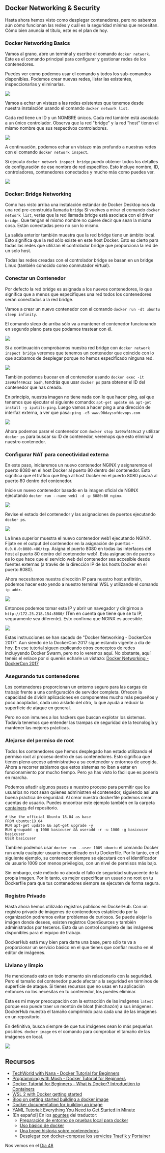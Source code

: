 ## Docker Networking & Security

Hasta ahora hemos visto como desplegar contenedores, pero no sabemos aún cómo funcionan las redes y cuál es la seguridad mínima que necesitan. Cómo bien anuncia el título, este es el plan de hoy.

### Docker Networking Basics

Vamos al grano, abre un terminal y escribe el comando `docker network`. Este es el comando principal para configurar y gestionar redes de los contenedores.

Puedes ver como podemos usar el comando y todos los sub-comandos disponibles. Podemos crear nuevas redes, listar las existentes, inspeccionarlas y eliminarlas.

![](Images/Day47_Containers1.png)

Vamos a echar un vistazo a las redes existentes que tenemos desde nuestra instalación usando el comando `docker network list`.

Cada red tiene un ID y un NOMBRE únicos. Cada red también está asociada a un único controlador. Observa que la red "bridge" y la red "host" tienen el mismo nombre que sus respectivos controladores.

![](Images/Day47_Containers2.png)

A continuación, podemos echar un vistazo más profundo a nuestras redes con el comando `docker network inspect`.

Si ejecuto `docker network inspect bridge` puedo obtener todos los detalles de configuración de ese nombre de red específico. Esto incluye nombre, ID, controladores, contenedores conectados y mucho más como puedes ver.

![](Images/Day47_Containers3.png)

### Docker: Bridge Networking

Como has visto arriba una instalación estándar de Docker Desktop nos da una red pre-construida llamada `bridge` Si vuelves a mirar el comando `docker network list`, verás que la red llamada bridge está asociada con el driver `bridge`. Que tengan el mismo nombre no quiere decir que sean la misma cosa. Están conectadas pero no son lo mismo.

La salida anterior también muestra que la red bridge tiene un ámbito local. Esto significa que la red sólo existe en este host Docker. Esto es cierto para todas las redes que utilizan el controlador bridge que proporciona la red de un solo host.

Todas las redes creadas con el controlador bridge se basan en un bridge Linux (también conocido como conmutador virtual).

### Conectar un Contenedor

Por defecto la red bridge es asignada a los nuevos contenedores, lo que significa que a menos que especifiques una red todos los contenedores serán conectados a la red bridge.

Vamos a crear un nuevo contenedor con el comando `docker run -dt ubuntu sleep infinity`.

El comando sleep de arriba sólo va a mantener el contenedor funcionando en segundo plano para que podamos trastear con él.

![](Images/Day47_Containers4.png)

Si a continuación comprobamos nuestra red bridge con `docker network inspect bridge` veremos que tenemos un contenedor que coincide con lo que acabamos de desplegar porque no hemos especificado ninguna red.

![](Images/Day47_Containers5.png)

También podemos bucear en el contenedor usando `docker exec -it 3a99af449ca2 bash`, tendrás que usar `docker ps` para obtener el ID del contenedor que has creado.

En principio, nuestra imagen no tiene nada con lo que hacer ping, así que tenemos que ejecutar el siguiente comando: `apt-get update && apt-get install -y iputils-ping`. Luego vamos a hacer ping a una dirección de interfaz externa, a ver que pasa: `ping -c5 www.90daysofdevops.com`

![](Images/Day47_Containers6.png)

Ahora podemos parar el contenedor con `docker stop 3a99af449ca2` y utilizar `docker ps` para buscar su ID de contenedor, veremops que esto eliminará nuestro contenedor.

### Configurar NAT para conectividad externa

En este paso, iniciaremos un nuevo contenedor NGINX y asignaremos el puerto 8080 en el host Docker al puerto 80 dentro del contenedor. Esto significa que el tráfico que llega al host Docker en el puerto 8080 pasará al puerto 80 dentro del contenedor.

Inicie un nuevo contenedor basado en la imagen oficial de NGINX ejecutando `docker run --name web1 -d -p 8080:80 nginx`.

![](Images/Day47_Containers7.png)

Revise el estado del contenedor y las asignaciones de puertos ejecutando `docker ps`.

![](Images/Day47_Containers8.png)

La línea superior muestra el nuevo contenedor web1 ejecutando NGINX. Fíjate en el output del contenedor en la asignación de puertos - `0.0.0.0:8080->80/tcp`. Asigna el puerto 8080 en todas las interfaces del host al puerto 80 dentro del contenedor web1. Esta asignación de puertos es lo que hace que el servicio web del contenedor sea accesible desde fuentes externas (a través de la dirección IP de los hosts Docker en el puerto 8080).

Ahora necesitamos nuestra dirección IP para nuestro host anfitrión, podemos hacer esto yendo a nuestro terminal WSL y utilizando el comando `ip addr`.

![](Images/Day47_Containers9.png)

Entonces podemos tomar esta IP y abrir un navegador y dirigirnos a `http://172.25.218.154:8080/` (Ten en cuenta que tiene que se tu IP, seguramente sea diferente). Esto confirma que NGINX es accesible.

![](Images/Day47_Containers10.png)

Estas instrucciones se han sacado de "Docker Networking - DockerCon 2017". Aun siendo de la DockerCon 2017 sigue estando vigente a día de hoy. En ese tutorial siguen explicando otros conceptos de redes incluyyendo Docker Swarm, pero no lo veremos aquí. No obstante, aquí tenéis el enlace por si queréis echarle un vistazo: [Docker Networking - DockerCon 2017](https://github.com/docker/labs/tree/master/dockercon-us-2017/docker-networking) 

### Asegurando tus contenedores

Los contenedores proporcionan un entorno seguro para las cargas de trabajo frente a una configuración de servidor completa. Ofrecen la capacidad de dividir aplicaciones en componentes mucho más pequeños y poco acoplados, cada uno aislado del otro, lo que ayuda a reducir la superficie de ataque en general.

Pero no son inmunes a los hackers que buscan explotar los sistemas. Todavía tenemos que entender las trampas de seguridad de la tecnología y mantener las mejores prácticas.

### Alejarse del permiso de root

Todos los contenedores que hemos desplegado han estado utilizando el permiso root al proceso dentro de sus contenedores. Esto significa que tienen pleno acceso administrativo a su contenedor y entornos de acogida. Ahora a recorrer sabíamos que estos sistemas no iban a estar en funcionamiento por mucho tiempo. Pero ya has visto lo fácil que es ponerlo en marcha.

Podemos añadir algunos pasos a nuestro proceso para permitir que los usuarios no root sean quienes administren el contenedor, siguiendo así una buena práctica de seguridad. Al crear nuestro dockerfile podemos crear cuentas de usuario. Puedes encontrar este ejemplo también en la carpeta [containers](containers) del repositorio.

```
# Use the official Ubuntu 18.04 as base
FROM ubuntu:18.04
RUN apt-get update && apt-get upgrade -y
RUN groupadd -g 1000 basicuser && useradd -r -u 1000 -g basicuser basicuser
USER basicuser
```

También podemos usar `docker run --user 1009 ubuntu` el comando Docker run anula cualquier usuario especificado en tu Dockerfile. Por lo tanto, en el siguiente ejemplo, su contenedor siempre se ejecutará con el identificador de usuario 1009 con menos privilegios, con un nivel de permisos más bajo.

Sin embargo, este método no aborda el fallo de seguridad subyacente de la propia imagen. Por lo tanto, es mejor especificar un usuario no root en tu Dockerfile para que tus contenedores siempre se ejecuten de forma segura.

### Registro Privado

Hasta ahora hemos utilizado registros públicos en DockerHub. Con un registro privado de imágenes de contenedores establecido por la organización podremos evitar problemas de curiosos. Se puede alojar la imágen donde desees, existen registros OpenSources y también administrados por terceros. Esto da un control completo de las imágenes disponibles para el equipo de trabajo.

DockerHub está muy bien para darte una base, pero sólo te va a proporcionar un servicio básico en el que tienes que confiar mucho en el editor de imágenes.

### Liviano y limpio

He mencionado esto en todo momento sin relacionarlo con la seguridad. Pero el tamaño del contenedor puede afectar a la seguridad en términos de superficie de ataque. Si tienes recursos que no usas en tu aplicación entonces no los necesitas en tu contenedor, los puedes eliminar.

Esta es mi mayor preocupación con la extracción de las imágenes `latest` porque eso puede traer un montón de bloat (hinchazón) a sus imágenes. DockerHub muestra el tamaño comprimido para cada una de las imágenes en un repositorio.

En definitiva, busca siempre de que tus imágenes sean lo más pequeñas posibles. `docker image` es el comando para comprobar el tamaño de las imágenes en local.

![](Images/Day47_Containers11.png)

## Recursos

- [TechWorld with Nana - Docker Tutorial for Beginners](https://www.youtube.com/watch?v=3c-iBn73dDE)
- [Programming with Mosh - Docker Tutorial for Beginners](https://www.youtube.com/watch?v=pTFZFxd4hOI)
- [Docker Tutorial for Beginners - What is Docker? Introduction to Containers](https://www.youtube.com/watch?v=17Bl31rlnRM&list=WL&index=128&t=61s)
- [WSL 2 with Docker getting started](https://www.youtube.com/watch?v=5RQbdMn04Oc)
- [Blog on getting started building a docker image](https://stackify.com/docker-build-a-beginners-guide-to-building-docker-images/)
- [Docker documentation for building an image](https://docs.docker.com/develop/develop-images/dockerfile_best-practices/)
- [YAML Tutorial: Everything You Need to Get Started in Minute](https://www.cloudbees.com/blog/yaml-tutorial-everything-you-need-get-started)
- [En español] En los [apuntes](https://vergaracarmona.es/apuntes/) del traductor:
  - [Preparación de entorno de pruebas local para docker](https://vergaracarmona.es/preparacion-de-entorno-de-pruebas-local-para-docker/)
  - [Uso básico de docker](https://vergaracarmona.es/uso-basico-de-docker/)
  - [Una breve historia sobre contenedores](https://vergaracarmona.es/breve-historia-de-contenedores/)
  - [Desplegar con docker-compose los servicios Traefik y Portainer](https://vergaracarmona.es/desplegar-con-docker-compose-los-servicios-traefik-y-portainer/)

Nos vemos en el [Día 48](day48.md)
